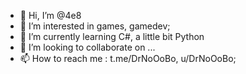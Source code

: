 - 👋 Hi, I’m @4e8
- 👀 I’m interested in games, gamedev;
- 🌱 I’m currently learning C#, a little bit Python
- 💞️ I’m looking to collaborate on ...
- 📫 How to reach me : t.me/DrNoOoBo, u/DrNoOoBo;

<!---
4e8/4e8 is a ✨ special ✨ repository because its `README.md` (this file) appears on your GitHub profile.
You can click the Preview link to take a look at your changes.
--->
